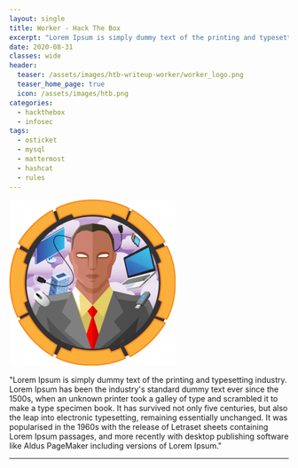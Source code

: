 ```yaml
---
layout: single
title: Worker - Hack The Box
excerpt: "Lorem Ipsum is simply dummy text of the printing and typesetting industry. Lorem Ipsum has been the industry's standard dummy text ever since the 1500s, when an unknown printer took a galley of type and scrambled it to make a type specimen book. It has survived not only five centuries, but also the leap into electronic typesetting, remaining essentially unchanged. It was popularised in the 1960s with the release of Letraset sheets containing Lorem Ipsum passages, and more recently with desktop publishing software like Aldus PageMaker including versions of Lorem Ipsum."
date: 2020-08-31
classes: wide
header:
  teaser: /assets/images/htb-writeup-worker/worker_logo.png
  teaser_home_page: true
  icon: /assets/images/htb.png
categories:
  - hackthebox
  - infosec
tags:  
  - osticket
  - mysql
  - mattermost
  - hashcat
  - rules
---
```


![](/assets/images/htb-writeup-worker/worker_logo.png)

"Lorem Ipsum is simply dummy text of the printing and typesetting industry. Lorem Ipsum has been the industry's standard dummy text ever since the 1500s, when an unknown printer took a galley of type and scrambled it to make a type specimen book. It has survived not only five centuries, but also the leap into electronic typesetting, remaining essentially unchanged. It was popularised in the 1960s with the release of Letraset sheets containing Lorem Ipsum passages, and more recently with desktop publishing software like Aldus PageMaker including versions of Lorem Ipsum."

----------------
